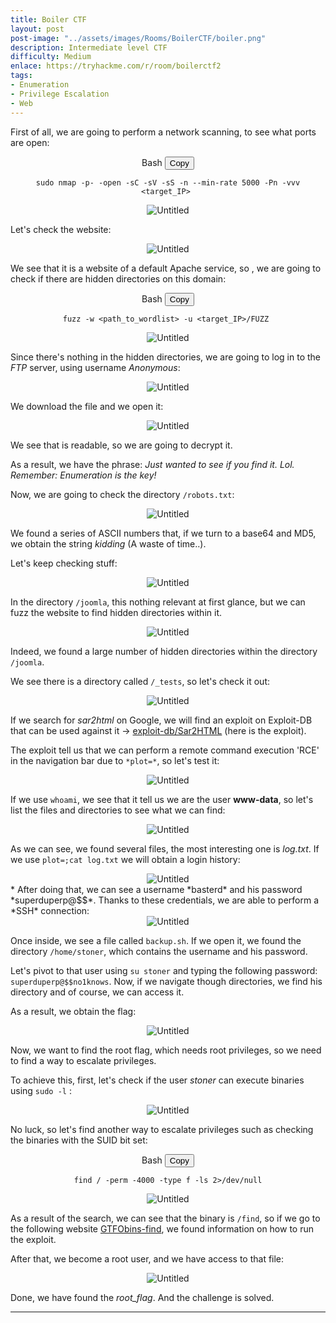 ```yaml
---
title: Boiler CTF
layout: post
post-image: "../assets/images/Rooms/BoilerCTF/boiler.png"
description: Intermediate level CTF
difficulty: Medium
enlace: https://tryhackme.com/r/room/boilerctf2
tags:
- Enumeration
- Privilege Escalation
- Web
---
```


First of all, we are going to perform a network scanning, to see what ports are open:

<div style="text-align:center;">
 <div class="code-container">
    <div class="code-header">
      Bash
      <button class="copy-button" data-code="bash">Copy</button>
    </div>
    <pre><code class="language-bash" >sudo nmap -p- -open -sC -sV -sS -n --min-rate 5000 -Pn -vvv &lt;target_IP&gt; </code></pre>
  </div>
</div>


<div style="text-align: center; ">
    <img src="../assets/images/Rooms/BoilerCTF/Untitled.png" alt="Untitled" onclick="openModal(this.src)" />
</div>

Let's check the website:

<div style="text-align: center; ">
    <img src="../assets/images/Rooms/BoilerCTF/Untitled 1.png" alt="Untitled" onclick="openModal(this.src)" />
</div>

We see that it is a website of a default Apache service, so , we are going to check if there are hidden directories on this domain:

<div style="text-align:center;">
 <div class="code-container">
    <div class="code-header">
      Bash
      <button class="copy-button" data-code="bash">Copy</button>
    </div>
    <pre><code class="language-bash" >fuzz -w &lt;path_to_wordlist&gt; -u &lt;target_IP&gt;/FUZZ </code></pre>
  </div>
</div>

<div style="text-align: center; ">
    <img src="../assets/images/Rooms/BoilerCTF/Untitled 2.png" alt="Untitled" onclick="openModal(this.src)" />
</div>

Since there's nothing in the hidden directories, we are going to log in to the *FTP* server, using username *Anonymous*:

<div style="text-align: center; ">
    <img src="../assets/images/Rooms/BoilerCTF/Untitled 3.png" alt="Untitled" onclick="openModal(this.src)" />
</div>

We download the file and we open it:

<div style="text-align: center; ">
    <img src="../assets/images/Rooms/BoilerCTF/Untitled 4.png" alt="Untitled" onclick="openModal(this.src)" />
</div>

We see that is readable, so we are going to decrypt it.

As a result, we have the phrase: *Just wanted to see if you find it. Lol. Remember: Enumeration is the key!*

Now, we are going to check the directory `/robots.txt`:
<div style="text-align: center; ">
    <img src="../assets/images/Rooms/BoilerCTF/Untitled 5.png" alt="Untitled" onclick="openModal(this.src)" />
</div>

We found a series of ASCII numbers that, if we turn to a base64 and MD5, we obtain the string *kidding* (A waste of time..).

Let's keep checking stuff:
<div style="text-align: center; ">
    <img src="../assets/images/Rooms/BoilerCTF/Untitled 6.png" alt="Untitled" onclick="openModal(this.src)" />
</div>

In the directory `/joomla`, this nothing relevant at first glance, but we can fuzz the website to find hidden directories within it.

<div style="text-align: center; ">
    <img src="../assets/images/Rooms/BoilerCTF/Untitled 7.png" alt="Untitled" onclick="openModal(this.src)" />
</div>

Indeed, we found a large number of hidden directories within the directory `/joomla`.

We see there is a directory called `/_tests`, so let's check it out:

<div style="text-align: center; ">
    <img src="../assets/images/Rooms/BoilerCTF/Untitled 8.png" alt="Untitled" onclick="openModal(this.src)" />
</div>

If we search for *sar2html* on Google, we will find an exploit on Exploit-DB that can be used against it  → [exploit-db/Sar2HTML](https://www.exploit-db.com/exploits/47204) (here is the exploit).

The exploit tell us that we can perform a remote command execution 'RCE' in the navigation bar due to `*plot=*`, so let's test it:

<div style="text-align: center; ">
    <img src="../assets/images/Rooms/BoilerCTF/Untitled 9.png" alt="Untitled" onclick="openModal(this.src)" />
</div>

If we use `whoami`, we see that it tell us we are the user **www-data**, so let's list the files and directories to see what we can find:

<div style="text-align: center; ">
    <img src="../assets/images/Rooms/BoilerCTF/Untitled 10.png" alt="Untitled" onclick="openModal(this.src)" />
</div>

As we can see, we found several files, the most interesting one is *log.txt*. If we use `plot=;cat log.txt` we will obtain a login history:

<div style="text-align: center; ">
    <img src="../assets/images/Rooms/BoilerCTF/Untitled 11.png" alt="Untitled" onclick="openModal(this.src)" />
</div>
*
After doing that, we can see a username *basterd* and his password *superduperp@$$*. Thanks to these credentials, we are able to perform a *SSH* connection:

<div style="text-align: center; ">
    <img src="../assets/images/Rooms/BoilerCTF/Untitled 12.png" alt="Untitled" onclick="openModal(this.src)" />
</div>

Once inside, we see a file called `backup.sh`. If we open it, we found the directory `/home/stoner`, which contains the username and his password.

Let's pivot to that user using `su stoner` and typing the following password: `superduperp@$$no1knows`. Now, if we navigate though directories, we find his directory and of course, we can access it.

As a result, we obtain the flag:

<div style="text-align: center; ">
    <img src="../assets/images/Rooms/BoilerCTF/Untitled 13.png" alt="Untitled" onclick="openModal(this.src)" />
</div>

Now, we want to find the root flag, which needs root privileges, so we need to find a way to escalate privileges.

To achieve this, first, let's check if the user *stoner* can execute binaries using `sudo -l` :

<div style="text-align: center; ">
    <img src="../assets/images/Rooms/BoilerCTF/Untitled 14.png" alt="Untitled" onclick="openModal(this.src)" />
</div>

No luck, so let's find another way to escalate privileges such as checking the binaries with the SUID bit set:

<div style="text-align:center;">
 <div class="code-container">
    <div class="code-header">
      Bash
      <button class="copy-button" data-code="bash">Copy</button>
    </div>
    <pre><code class="language-bash" >find / -perm -4000 -type f -ls 2>/dev/null</code></pre>
  </div>
</div>

<div style="text-align: center; ">
    <img src="../assets/images/Rooms/BoilerCTF/Untitled 16.png" alt="Untitled" onclick="openModal(this.src)" />
</div>

As a result of the search, we can see that the binary is `/find`, so if we go to the following website [GTFObins-find](https://gtfobins.github.io/gtfobins/find/#suid), we found information on how to run the exploit.

After that, we become a root user, and we have access to that file:
<div style="text-align: center; ">
    <img src="../assets/images/Rooms/BoilerCTF/Untitled 15.png" alt="Untitled" onclick="openModal(this.src)" />
</div>

Done, we have found the *root_flag*. And the challenge is solved.

---